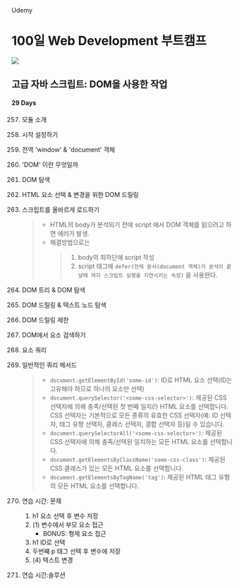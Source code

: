 Udemy

# 100일 Web Development 부트캠프

[<img src="https://img.shields.io/badge/github-%23121011.svg?style=for-the-badge&logo=github&logoColor=white" />](https://github.com/academind/100-days-of-web-development/)

## 고급 자바 스크립트: DOM을 사용한 작업

#### 29 Days

257. 모듈 소개
258. 시작 설정하기
259. 전역 'window' & 'document' 객체
260. 'DOM' 이란 무엇일까
261. DOM 탐색
262. HTML 요소 선택 & 변경을 위한 DOM 드릴링
263. 스크립트를 올바르게 로드하기

     > - HTML의 body가 분석되기 전에 script 에서 DOM 객체를 읽으려고 하면 에러가 발생.
     > - 해결방법으로는
     >   > 1. body의 최하단에 script 작성
     >   > 2. script 태그에 `defer(전체 문서(document 객체)가 분석이 끝날때 까지 스크립트 실행을 지연시키는 속성)` 을 사용한다.

264. DOM 트리 & DOM 탐색
265. DOM 드릴링 & 텍스트 노드 탐색
266. DOM 드릴링 제한
267. DOM에서 요소 검색하기
268. 요소 쿼리
269. 일반적인 쿼리 메서드

     > - `document.getElementById('some-id')`: ID로 HTML 요소 선택(ID는 고유해야 하므로 하나의 요소만 선택)
     > - `document.querySelector('<some-css-selector>')`: 제공된 CSS 선택자에 의해 충족/선택된 첫 번째 일치(!) HTML 요소를 선택합니다. CSS 선택자는 기본적으로 모든 종류의 유효한 CSS 선택자(예: ID 선택자, 태그 유형 선택자, 클래스 선택자, 결합 선택자 등)일 수 있습니다.
     > - `document.querySelectorAll('<some-css-selector>')`: 제공된 CSS 선택자에 의해 충족/선택된 일치하는 모든 HTML 요소를 선택합니다.
     > - `document.getElementsByClassName('some-css-class')`: 제공된 CSS 클래스가 있는 모든 HTML 요소를 선택합니다.
     > - `document.getElementsByTagName('tag')`: 제공된 HTML 태그 유형의 모든 HTML 요소를 선택합니다.

270. 연습 시간: 문제

     1. h1 요소 선택 후 변수 저장
     2. (1) 변수에서 부모 요소 접근
        - BONUS: 형제 요소 접근
     3. h1 ID로 선택
     4. 두번쨰 p 태그 선택 후 변수에 저장
     5. (4) 텍스트 변경

271. 연습 시간:솔루션
